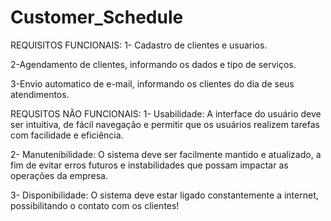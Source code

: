 # Customer_Schedule
REQUISITOS FUNCIONAIS: 1- Cadastro de clientes e usuarios.

2-Agendamento de clientes, informando os dados e tipo de serviços.

3-Envio automatico de e-mail, informando os clientes do dia de seus atendimentos.

REQUSITOS NÃO FUNCIONAIS: 1- Usabilidade: A interface do usuário deve ser intuitiva, de fácil navegação e permitir que os usuários realizem tarefas com facilidade e eficiência.

2- Manutenibilidade: O sistema deve ser facilmente mantido e atualizado, a fim de evitar erros futuros e instabilidades que possam impactar as operações da empresa.

3- Disponibilidade: O sistema deve estar ligado constantemente a internet, possibilitando o contato com os clientes!
